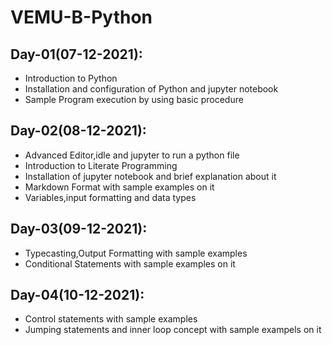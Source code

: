 # VEMU-B-Python

## Day-01(07-12-2021):
  - Introduction to Python
  - Installation and configuration of Python and jupyter notebook
  - Sample Program execution by using basic procedure

## Day-02(08-12-2021):
  - Advanced Editor,idle and jupyter to run a python file
  - Introduction to Literate Programming
  - Installation of jupyter notebook and brief explanation about it
  - Markdown Format with sample examples on it
  - Variables,input formatting and data types

## Day-03(09-12-2021):
  - Typecasting,Output Formatting with sample examples
  - Conditional Statements with sample examples on it

## Day-04(10-12-2021):
  - Control statements with sample examples
  - Jumping statements and inner loop concept with sample exampels on it
